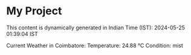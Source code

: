 # My Project

This content is dynamically generated in Indian Time (IST): 2024-05-25 01:39:04 IST


Current Weather in Coimbatore:
Temperature: 24.88 °C
Condition: mist
